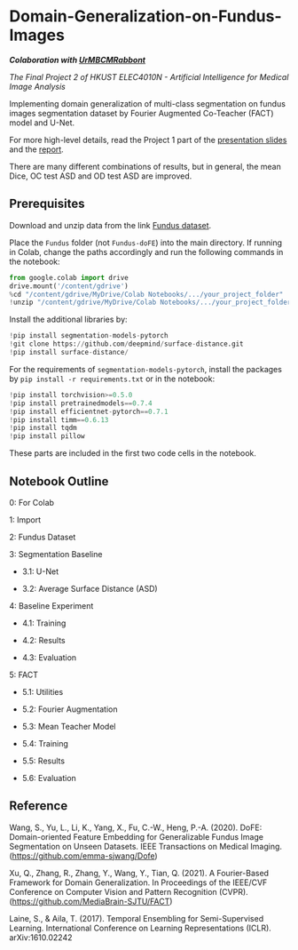 # Domain-Generalization-on-Fundus-Images

***Colaboration with [UrMBCMRabbont](https://github.com/UrMBCMRabbont)***

*The Final Project 2 of HKUST ELEC4010N - Artificial Intelligence for Medical Image Analysis*

Implementing domain generalization of multi-class segmentation on fundus images segmentation dataset by Fourier Augmented Co-Teacher (FACT) model and U-Net.

For more high-level details, read the Project 1 part of the [presentation slides](./Presentation.pdf) and the [report](./Report.pdf).

There are many different combinations of results, but in general, the mean Dice, OC test ASD and OD test ASD are improved.

## Prerequisites

Download and unzip data from the link [Fundus dataset](https://drive.google.com/u/0/uc?id=1p33nsWQaiZMAgsruDoJLyatoq5XAH-TH&export=download).

Place the `Fundus` folder (not `Fundus-doFE`)  into the main directory. If running in Colab, change the paths accordingly and run the following commands in the notebook:

```python
from google.colab import drive
drive.mount('/content/gdrive')
%cd "/content/gdrive/MyDrive/Colab Notebooks/.../your_project_folder"
!unzip "/content/gdrive/MyDrive/Colab Notebooks/.../your_project_folder/Fundus-doFE.zip" -d "/content/"
```

Install the additional libraries by:

```python
!pip install segmentation-models-pytorch
!git clone https://github.com/deepmind/surface-distance.git
!pip install surface-distance/
```

For the requirements of `segmentation-models-pytorch`, install the packages by `pip install -r requirements.txt` or in the notebook:

```python
!pip install torchvision>=0.5.0
!pip install pretrainedmodels==0.7.4
!pip install efficientnet-pytorch==0.7.1
!pip install timm==0.6.13
!pip install tqdm
!pip install pillow
```

These parts are included in the first two code cells in the notebook.

## Notebook Outline

0: For Colab

1: Import

2: Fundus Dataset

3: Segmentation Baseline

- 3.1: U-Net

- 3.2: Average Surface Distance (ASD)

4: Baseline Experiment

- 4.1: Training

- 4.2: Results

- 4.3: Evaluation

5: FACT

- 5.1: Utilities

- 5.2: Fourier Augmentation

- 5.3: Mean Teacher Model

- 5.4: Training

- 5.5: Results

- 5.6: Evaluation

## Reference
Wang, S., Yu, L., Li, K., Yang, X., Fu, C.-W., Heng, P.-A. (2020). DoFE: Domain-oriented Feature Embedding for
Generalizable Fundus Image Segmentation on Unseen Datasets. IEEE Transactions on Medical Imaging.
(https://github.com/emma-sjwang/Dofe)

Xu, Q., Zhang, R., Zhang, Y., Wang, Y., Tian, Q. (2021). A Fourier-Based Framework for Domain Generalization. In
Proceedings of the IEEE/CVF Conference on Computer Vision and Pattern Recognition (CVPR).
(https://github.com/MediaBrain-SJTU/FACT)

Laine, S., & Aila, T. (2017). Temporal Ensembling for Semi-Supervised Learning. International Conference on
Learning Representations (ICLR). arXiv:1610.02242
